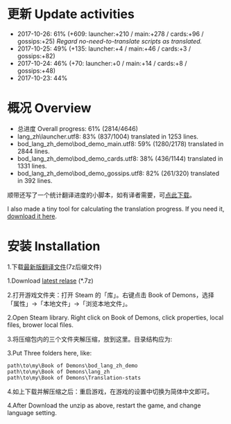 # 更新 Update activities
* 2017-10-26: 61% (+609: launcher:+210 / main:+278 / cards:+96 / gossips:+25) *Regard no-need-to-translate scripts as translated.*
* 2017-10-25: 49% (+135: launcher:+4 / main:+46 / cards:+3 / gossips:+82)
* 2017-10-24: 46% (+70: launcher:+0 / main:+14 / cards:+8 / gossips:+48)
* 2017-10-23: 44%

# 概况 Overview

* 总进度 Overall progress: 61% (2814/4646)
* lang_zh\launcher.utf8: 83% (837/1004) translated in 1253 lines.
* bod_lang_zh_demo\bod_demo_main.utf8: 59% (1280/2178) translated in 2844 lines.
* bod_lang_zh_demo\bod_demo_cards.utf8: 38% (436/1144) translated in 1331 lines.
* bod_lang_zh_demo\bod_demo_gossips.utf8: 82% (261/320) translated in 392 lines.

顺带还写了一个统计翻译进度的小脚本，如有译者需要，可[点此下载](https://github.com/xuchkang171/BoD-Translation-Zh/tree/master/Translation-stats)。

I also made a tiny tool for calculating the translation progress. If you need it, [download it here](https://github.com/xuchkang171/BoD-Translation-Zh/tree/master/Translation-stats).

# 安装 Installation
1.下载[最新版翻译文件](https://github.com/xuchkang171/BoD-Translation-Zh/releases)(7z后缀文件)

1.Download [latest relase](https://github.com/xuchkang171/BoD-Translation-Zh/releases) (*.7z) 

2.打开游戏文件夹：打开 Steam 的「库」。右键点击 Book of Demons，选择「属性」->「本地文件」->「浏览本地文件」。

2.Open Steam library. Right click on Book of Demons, click properties, local files, brower local files.

3.将压缩包内的三个文件夹解压缩，放到这里。目录结构应为:

3.Put Three folders here, like:

    path\to\my\Book of Demons\bod_lang_zh_demo
    path\to\my\Book of Demons\lang_zh
    path\to\my\Book of Demons\Translation-stats

4.如上下载并解压缩之后：重启游戏，在游戏的设置中切换为简体中文即可。

4.After Download the unzip as above, restart the game, and change language setting.